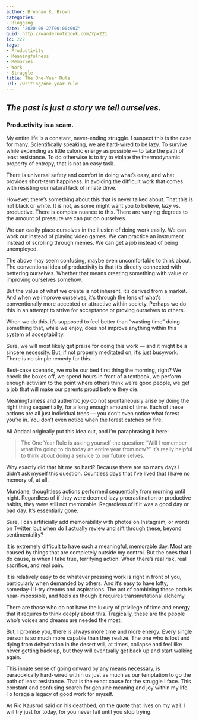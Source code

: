 ```yaml
---
author: Brennan K. Brown
categories:
- Blogging
date: "2020-06-27T00:00:00Z"
guid: http://wandernotebook.com/?p=221
id: 222
tags:
- Productivity
- Meaningfulness
- Memories
- Work
- Struggle
title: The One-Year Rule
url: /writing/one-year-rule
---
```


## _The past is just a story we tell ourselves._

### Productivity is a scam.

My entire life is a constant, never-ending struggle. I suspect this is the case for many. Scientifically speaking, we are hard-wired to be lazy. To survive while expending as little caloric energy as possible — to take the path of least resistance. To do otherwise is to try to violate the thermodynamic property of entropy, that is not an easy task.

There is universal safety and comfort in doing what’s easy, and what provides short-term happiness. In avoiding the difficult work that comes with resisting our natural lack of innate drive.

However, there’s something about this that is never talked about. That this is not black or white. It is not, as some might want you to believe, lazy vs. productive. There is complex nuance to this. There are varying degrees to the amount of pressure we can put on ourselves.

We can easily place ourselves in the illusion of doing work easily. We can work out instead of playing video games. We can practice an instrument instead of scrolling through memes. We can get a job instead of being unemployed.

The above may seem confusing, maybe even uncomfortable to think about. The conventional idea of productivity is that it’s directly connected with bettering ourselves. Whether that means creating something with value or improving ourselves somehow.

But the value of what we create is not inherent, it’s derived from a market. And when we improve ourselves, it’s through the lens of what’s conventionally more accepted or attractive within society. Perhaps we do this in an attempt to strive for acceptance or proving ourselves to others.

<!--more-->

When we do this, it’s supposed to feel better than “wasting time” doing something that, while we enjoy, does not improve anything within this system of acceptability.

Sure, we will most likely get praise for doing this work — and it might be a sincere necessity. But, if not properly meditated on, it’s just busywork. There is no simple remedy for this.

Best-case scenario, we make our bed first thing the morning, right? We check the boxes off, we spend hours in front of a textbook, we perform enough activism to the point where others think we’re good people, we get a job that will make our parents proud before they die.

Meaningfulness and authentic joy do not spontaneously arise by doing the right thing sequentially, for a long enough amount of time. Each of these actions are all just individual trees — you don’t even notice what forest you’re in. You don’t even notice when the forest catches on fire.

Ali Abdaal originally put this idea out, and I’m paraphrasing it here:

<blockquote>The One Year Rule is asking yourself the question: “Will I remember what I’m going to do today an entire year from now?” It’s really helpful to think about doing a service to our future selves.</blockquote>

Why exactly did that hit me so hard? Because there are so many days I didn’t ask myself this question. Countless days that I’ve lived that I have no memory of, at all.

Mundane, thoughtless actions performed sequentially from morning until night. Regardless of if they were deemed lazy procrastination or productive habits, they were still not memorable. Regardless of if it was a good day or bad day. It’s essentially gone.

Sure, I can artificially add memorability with photos on Instagram, or words on Twitter, but when do I actually review and sift through these, beyond sentimentality?

It is extremely difficult to have such a meaningful, memorable day. Most are caused by things that are completely outside my control. But the ones that I do cause, is when I take true, terrifying action. When there’s real risk, real sacrifice, and real pain.

It is relatively easy to do whatever pressing work is right in front of you, particularly when demanded by others. And it’s easy to have lofty, someday-I’ll-try dreams and aspirations. The act of combining these both is near-impossible, and feels as though it requires transmutational alchemy.

There are those who do not have the luxury of privilege of time and energy that it requires to think deeply about this. Tragically, these are the people who’s voices and dreams are needed the most.

But, I promise you, there is always more time and more energy. Every single person is so much more capable than they realize. The one who is lost and dying from dehydration in the desert will, at times, collapse and feel like never getting back up, but they will eventually get back up and start walking again.

This innate sense of going onward by any means necessary, is paradoxically hard-wired within us just as much as our temptation to go the path of least resistance. That is the exact cause for the struggle I face. This constant and confusing search for genuine meaning and joy within my life. To forage a legacy of good work for myself.

As Ric Kausrud said on his deathbed, on the quote that lives on my wall: I will try just for today, for you never fail until you stop trying.
